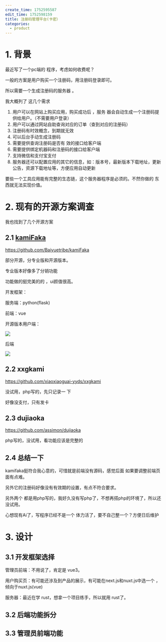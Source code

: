 ```yaml
---
create_time: 1752595587
edit_time: 1752598159
title: 注册码管理平台(卡密）
categories:
  - product
---
```



# 1. 背景

最近写了一个pc端的 程序，考虑如何收费呢？

一般的方案是用户购买一个注册码，用注册码登录即可。

所以需要一个生成注册码的服务器 。

我大概列了 这几个需求

1. 用户可以在网站上购买应用，购买成功后 ，服务 器会自动生成一个注册码提供给用户。（不需要用户登录）
2. 用户可以通过网站自助查询对应的订单（查到对应的注册码）
3. 注册码有时效概念，到期就无效
4. 可以后台手动生成注册码
5. 需要提供查询注册码是否有 效的接口给客户端
6. 需要提供绑定机器码和注册码的接口给客户端
7. 支持微信和支付宝支付
8. 服务器还可以配置应用的其它的信息，如：版本号，最新版本下载地址，更新公告，资源下载地址等，方便应用自动更新

要些一个工具应用能有完整的生态链，这个服务器程序是必须的。不然你做的 东西就无法实现价值。

# 2. 现有的开源方案调查

我也找到了几个开源方案

## 2.1 [kamiFaka](https://github.com/Baiyuetribe/kamiFaka)

https://github.com/Baiyuetribe/kamiFaka

部分开源，分专业版和开源版本。

专业版本好像多了分销功能

功能做的挺完美的的 ，ui颜值很高。

开发框架：

服务端：python(flask)

前端：vue

开源版本用户端：

<img src="/assets/LnmDbdCU6o8Uwqx732lc0wusnhh.png" src-width="1023" class="markdown-img m-auto" src-height="477" align="center"/>

后端 

<img src="/assets/KANDbvJchoCsRnx8vifcfJt5nKe.png" src-width="1815" class="markdown-img m-auto" src-height="847" align="center"/>

## 2.2 xxgkami

https://github.com/xiaoxiaoguai-yyds/xxgkami

没试用，php写的，先只记录一 下

好像没支付，只有发卡

## 2.3 dujiaoka

https://github.com/assimon/dujiaoka

php写的，没试用，看功能应该是完整的

## 2.4 总结一下

kamifaka挺符合我心意的，可惜就是前端没有源码，感觉后面 如果要调整前端页面有点难。

另外它的注册码好像没有有效期的设置，有点不符合要求。

另外两个 都是用php写的，我好久没有写php了，不想再搭php的环境了，所以还没试用。

心想现有Ai了，写程序已经不是一个 体力活了，要不自己整一个？方便日后维护

# 3. 设计

## 3.1 开发框架选择

管理员前端：不用说了，肯定是 vue3。

用户购买页：有可能还涉及到产品的展示，有可能在next.js和nuxt.js中选一个 ，倾向于nuxt.js(vue)

服务器：最近在学 rust，想拿一个项目练手，所以就用 rust了。

## 3.2 后端功能拆分

## 3.3 管理员前端功能

